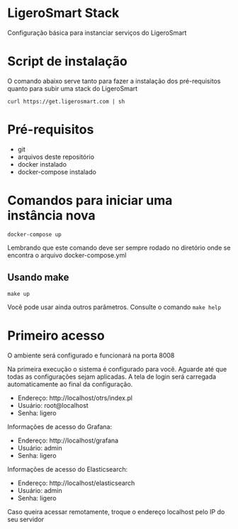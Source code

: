 # LigeroSmart Stack

Configuração básica para instanciar serviços do LigeroSmart

# Script de instalação

O comando abaixo serve tanto para fazer a instalação dos pré-requisitos quanto para subir uma stack do LigeroSmart
```
curl https://get.ligerosmart.com | sh
```

# Pré-requisitos

* git
* arquivos deste repositório
* docker instalado
* docker-compose instalado

# Comandos para iniciar uma instância nova
```
docker-compose up
```
Lembrando que este comando deve ser sempre rodado no diretório onde se encontra o arquivo docker-compose.yml

## Usando make
```
make up
```
Você pode usar ainda outros parâmetros. Consulte o comando `make help`


# Primeiro acesso

O ambiente será configurado e funcionará na porta 8008

Na primeira execução o sistema é configurado para você. Aguarde até que todas as configurações sejam aplicadas.
A tela de login será carregada automaticamente ao final da configuração.

* Endereço: http://localhost/otrs/index.pl
* Usuário: root@localhost
* Senha: ligero

Informações de acesso do Grafana:
* Endereço: http://localhost/grafana
* Usuário: admin
* Senha: ligero

Informações de acesso do Elasticsearch:
* Endereço: http://localhost/elasticsearch
* Usuário: admin
* Senha: ligero


Caso queira acessar remotamente, troque o endereço localhost pelo IP do seu servidor
